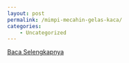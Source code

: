 ```yaml
---
layout: post
permalink: /mimpi-mecahin-gelas-kaca/
categories:
    - Uncategorized
---
```


[Baca Selengkapnya](/02)